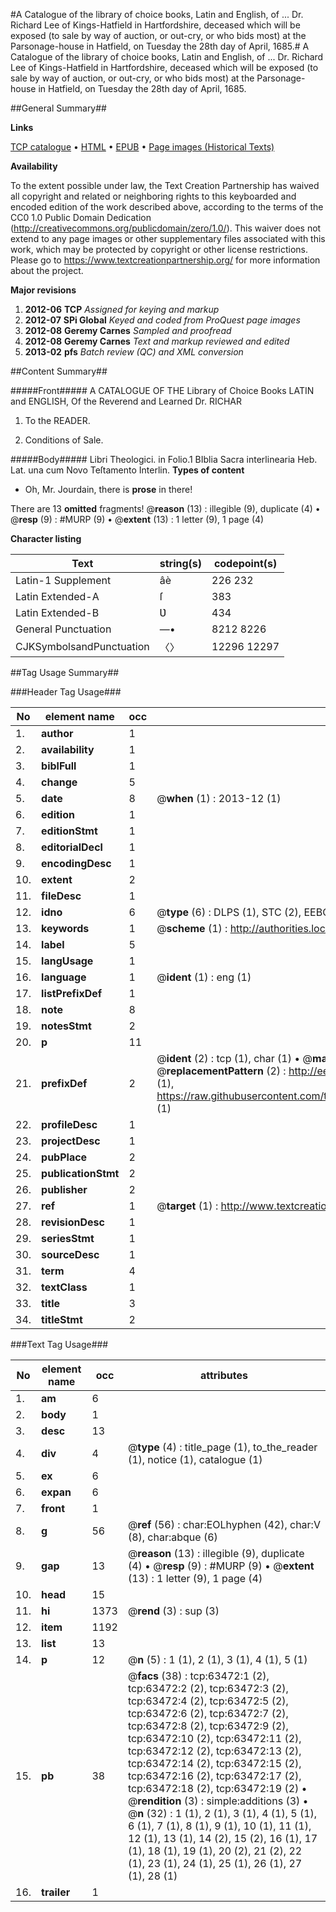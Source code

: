 #A Catalogue of the library of choice books, Latin and English, of ... Dr. Richard Lee of Kings-Hatfield in Hartfordshire, deceased which will be exposed (to sale by way of auction, or out-cry, or who bids most) at the Parsonage-house in Hatfield, on Tuesday the 28th day of April, 1685.#
A Catalogue of the library of choice books, Latin and English, of ... Dr. Richard Lee of Kings-Hatfield in Hartfordshire, deceased which will be exposed (to sale by way of auction, or out-cry, or who bids most) at the Parsonage-house in Hatfield, on Tuesday the 28th day of April, 1685.

##General Summary##

**Links**

[TCP catalogue](http://www.ota.ox.ac.uk/tcp/)  • 
[HTML](http://tei.it.ox.ac.uk/tcp/Texts-HTML/free/A70/A70549.html)  • 
[EPUB](http://tei.it.ox.ac.uk/tcp/Texts-EPUB/free/A70/A70549.epub) • 
[Page images (Historical Texts)](https://historicaltexts.jisc.ac.uk/eebo-12571606e)

**Availability**

To the extent possible under law, the Text Creation Partnership has waived all copyright and related or neighboring rights to this keyboarded and encoded edition of the work described above, according to the terms of the CC0 1.0 Public Domain Dedication (http://creativecommons.org/publicdomain/zero/1.0/). This waiver does not extend to any page images or other supplementary files associated with this work, which may be protected by copyright or other license restrictions. Please go to https://www.textcreationpartnership.org/ for more information about the project.

**Major revisions**

1. __2012-06__ __TCP__ *Assigned for keying and markup*
1. __2012-07__ __SPi Global__ *Keyed and coded from ProQuest page images*
1. __2012-08__ __Geremy Carnes__ *Sampled and proofread*
1. __2012-08__ __Geremy Carnes__ *Text and markup reviewed and edited*
1. __2013-02__ __pfs__ *Batch review (QC) and XML conversion*

##Content Summary##

#####Front#####
A CATALOGUE OF THE Library of Choice Books LATIN and ENGLISH, Of the Reverend and Learned Dr. RICHAR
1. To the READER.

1. Conditions of Sale.

#####Body#####
Libri Theologici. in Folio.1 BIblia Sacra interlinearia Heb. Lat. una cum Novo Teſtamento Interlin. 
**Types of content**

  * Oh, Mr. Jourdain, there is **prose** in there!

There are 13 **omitted** fragments! 
 @__reason__ (13) : illegible (9), duplicate (4)  •  @__resp__ (9) : #MURP (9)  •  @__extent__ (13) : 1 letter (9), 1 page (4)

**Character listing**


|Text|string(s)|codepoint(s)|
|---|---|---|
|Latin-1 Supplement|âè|226 232|
|Latin Extended-A|ſ|383|
|Latin Extended-B|Ʋ|434|
|General Punctuation|—•|8212 8226|
|CJKSymbolsandPunctuation|〈〉|12296 12297|

##Tag Usage Summary##

###Header Tag Usage###

|No|element name|occ|attributes|
|---|---|---|---|
|1.|__author__|1||
|2.|__availability__|1||
|3.|__biblFull__|1||
|4.|__change__|5||
|5.|__date__|8| @__when__ (1) : 2013-12 (1)|
|6.|__edition__|1||
|7.|__editionStmt__|1||
|8.|__editorialDecl__|1||
|9.|__encodingDesc__|1||
|10.|__extent__|2||
|11.|__fileDesc__|1||
|12.|__idno__|6| @__type__ (6) : DLPS (1), STC (2), EEBO-CITATION (1), OCLC (1), VID (1)|
|13.|__keywords__|1| @__scheme__ (1) : http://authorities.loc.gov/ (1)|
|14.|__label__|5||
|15.|__langUsage__|1||
|16.|__language__|1| @__ident__ (1) : eng (1)|
|17.|__listPrefixDef__|1||
|18.|__note__|8||
|19.|__notesStmt__|2||
|20.|__p__|11||
|21.|__prefixDef__|2| @__ident__ (2) : tcp (1), char (1)  •  @__matchPattern__ (2) : ([0-9\-]+):([0-9IVX]+) (1), (.+) (1)  •  @__replacementPattern__ (2) : http://eebo.chadwyck.com/downloadtiff?vid=$1&page=$2 (1), https://raw.githubusercontent.com/textcreationpartnership/Texts/master/tcpchars.xml#$1 (1)|
|22.|__profileDesc__|1||
|23.|__projectDesc__|1||
|24.|__pubPlace__|2||
|25.|__publicationStmt__|2||
|26.|__publisher__|2||
|27.|__ref__|1| @__target__ (1) : http://www.textcreationpartnership.org/docs/. (1)|
|28.|__revisionDesc__|1||
|29.|__seriesStmt__|1||
|30.|__sourceDesc__|1||
|31.|__term__|4||
|32.|__textClass__|1||
|33.|__title__|3||
|34.|__titleStmt__|2||


###Text Tag Usage###

|No|element name|occ|attributes|
|---|---|---|---|
|1.|__am__|6||
|2.|__body__|1||
|3.|__desc__|13||
|4.|__div__|4| @__type__ (4) : title_page (1), to_the_reader (1), notice (1), catalogue (1)|
|5.|__ex__|6||
|6.|__expan__|6||
|7.|__front__|1||
|8.|__g__|56| @__ref__ (56) : char:EOLhyphen (42), char:V (8), char:abque (6)|
|9.|__gap__|13| @__reason__ (13) : illegible (9), duplicate (4)  •  @__resp__ (9) : #MURP (9)  •  @__extent__ (13) : 1 letter (9), 1 page (4)|
|10.|__head__|15||
|11.|__hi__|1373| @__rend__ (3) : sup (3)|
|12.|__item__|1192||
|13.|__list__|13||
|14.|__p__|12| @__n__ (5) : 1 (1), 2 (1), 3 (1), 4 (1), 5 (1)|
|15.|__pb__|38| @__facs__ (38) : tcp:63472:1 (2), tcp:63472:2 (2), tcp:63472:3 (2), tcp:63472:4 (2), tcp:63472:5 (2), tcp:63472:6 (2), tcp:63472:7 (2), tcp:63472:8 (2), tcp:63472:9 (2), tcp:63472:10 (2), tcp:63472:11 (2), tcp:63472:12 (2), tcp:63472:13 (2), tcp:63472:14 (2), tcp:63472:15 (2), tcp:63472:16 (2), tcp:63472:17 (2), tcp:63472:18 (2), tcp:63472:19 (2)  •  @__rendition__ (3) : simple:additions (3)  •  @__n__ (32) : 1 (1), 2 (1), 3 (1), 4 (1), 5 (1), 6 (1), 7 (1), 8 (1), 9 (1), 10 (1), 11 (1), 12 (1), 13 (1), 14 (2), 15 (2), 16 (1), 17 (1), 18 (1), 19 (1), 20 (2), 21 (2), 22 (1), 23 (1), 24 (1), 25 (1), 26 (1), 27 (1), 28 (1)|
|16.|__trailer__|1||
